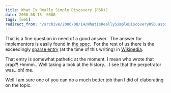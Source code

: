 ```yaml
---
title: What Is Really Simple Discovery (RSD)?
date: 2006-08-15 -0800
tags: [web]
redirect_from: "/archive/2006/08/14/WhatIsReallySimpleDiscoveryRSD.aspx/"
---
```


That is a fine question in need of a good answer.  The answer for
implementors is easily found in [the
spec](http://http//archipelago.phrasewise.com/display?page=oldsite/1330.html/ "RFC: Really Simple Discovery 1.0"). 
For the rest of us there is the exceedingly [sparse
entry](http://en.wikipedia.org/wiki/Really_Simple_Discovery "RSD on Wikipedia")
(at the time of this writing) in
[Wikipedia](http://wikipedia.com/ "Wikipedia Online Encyclopedia").

That entry is somewhat pathetic at the moment. I mean who wrote that
crap?! Hmmm.. Well taking a look at the history... I see that the
perpetrator was...oh! me.

Well I am sure one of you can do a much better job than I did of
elaborating on the topic.

